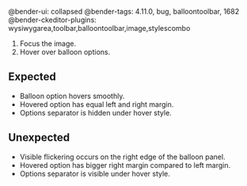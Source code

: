 @bender-ui: collapsed
@bender-tags: 4.11.0, bug, balloontoolbar, 1682
@bender-ckeditor-plugins: wysiwygarea,toolbar,balloontoolbar,image,stylescombo

1. Focus the image.
1. Hover over balloon options.

## Expected

* Balloon option hovers smoothly.
* Hovered option has equal left and right margin.
* Options separator is hidden under hover style.

## Unexpected

* Visible flickering occurs on the right edge of the balloon panel.
* Hovered option has bigger right margin compared to left margin.
* Options separator is visible under hover style.
